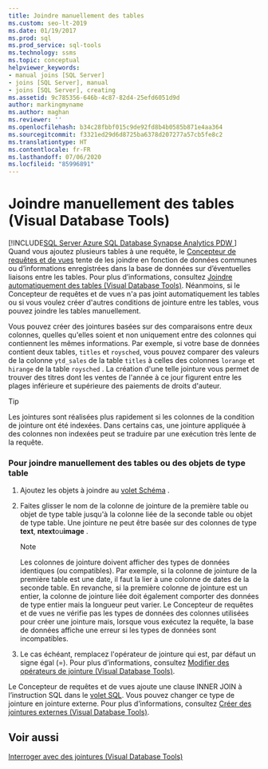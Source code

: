 ```yaml
---
title: Joindre manuellement des tables
ms.custom: seo-lt-2019
ms.date: 01/19/2017
ms.prod: sql
ms.prod_service: sql-tools
ms.technology: ssms
ms.topic: conceptual
helpviewer_keywords:
- manual joins [SQL Server]
- joins [SQL Server], manual
- joins [SQL Server], creating
ms.assetid: 9c785356-646b-4c87-82d4-25efd6051d9d
author: markingmyname
ms.author: maghan
ms.reviewer: ''
ms.openlocfilehash: b34c28fbbf015c9de92fd8b4b0585b871e4aa364
ms.sourcegitcommit: f3321ed29d6d8725ba6378d207277a57cb5fe8c2
ms.translationtype: HT
ms.contentlocale: fr-FR
ms.lasthandoff: 07/06/2020
ms.locfileid: "85996891"
---
```

# <a name="join-tables-manually-visual-database-tools"></a>Joindre manuellement des tables (Visual Database Tools)
[!INCLUDE[SQL Server Azure SQL Database Synapse Analytics PDW ](../../includes/applies-to-version/sql-asdb-asdbmi-asa-pdw.md)]
Quand vous ajoutez plusieurs tables à une requête, le [Concepteur de requêtes et de vues](../../ssms/visual-db-tools/query-and-view-designer-tools-visual-database-tools.md) tente de les joindre en fonction de données communes ou d’informations enregistrées dans la base de données sur d’éventuelles liaisons entre les tables. Pour plus d’informations, consultez [Joindre automatiquement des tables &#40;Visual Database Tools&#41;](../../ssms/visual-db-tools/join-tables-automatically-visual-database-tools.md). Néanmoins, si le Concepteur de requêtes et de vues n'a pas joint automatiquement les tables ou si vous voulez créer d'autres conditions de jointure entre les tables, vous pouvez joindre les tables manuellement.  
  
Vous pouvez créer des jointures basées sur des comparaisons entre deux colonnes, quelles qu'elles soient et non uniquement entre des colonnes qui contiennent les mêmes informations. Par exemple, si votre base de données contient deux tables, `titles` et `roysched`, vous pouvez comparer des valeurs de la colonne `ytd_sales` de la table `titles` à celles des colonnes `lorange` et `hirange` de la table `roysched` . La création d'une telle jointure vous permet de trouver des titres dont les ventes de l'année à ce jour figurent entre les plages inférieure et supérieure des paiements de droits d'auteur.  
  
> [!TIP]  
> Les jointures sont réalisées plus rapidement si les colonnes de la condition de jointure ont été indexées. Dans certains cas, une jointure appliquée à des colonnes non indexées peut se traduire par une exécution très lente de la requête.  
  
### <a name="to-manually-join-tables-or-table-structured-objects"></a>Pour joindre manuellement des tables ou des objets de type table  
  
1.  Ajoutez les objets à joindre au [volet Schéma](../../ssms/visual-db-tools/diagram-pane-visual-database-tools.md) .  
  
2.  Faites glisser le nom de la colonne de jointure de la première table ou objet de type table jusqu'à la colonne liée de la seconde table ou objet de type table. Une jointure ne peut être basée sur des colonnes de type **text**, **ntext**ou**image** .  
  
    > [!NOTE]  
    > Les colonnes de jointure doivent afficher des types de données identiques (ou compatibles). Par exemple, si la colonne de jointure de la première table est une date, il faut la lier à une colonne de dates de la seconde table. En revanche, si la première colonne de jointure est un entier, la colonne de jointure liée doit également comporter des données de type entier mais la longueur peut varier. Le Concepteur de requêtes et de vues ne vérifie pas les types de données des colonnes utilisées pour créer une jointure mais, lorsque vous exécutez la requête, la base de données affiche une erreur si les types de données sont incompatibles.  
  
3.  Le cas échéant, remplacez l'opérateur de jointure qui est, par défaut un signe égal (=). Pour plus d’informations, consultez [Modifier des opérateurs de jointure &#40;Visual Database Tools&#41;](../../ssms/visual-db-tools/modify-join-operators-visual-database-tools.md).  
  
Le Concepteur de requêtes et de vues ajoute une clause INNER JOIN à l’instruction SQL dans le [volet SQL](../../ssms/visual-db-tools/sql-pane-visual-database-tools.md). Vous pouvez changer ce type de jointure en jointure externe. Pour plus d’informations, consultez [Créer des jointures externes &#40;Visual Database Tools&#41;](../../ssms/visual-db-tools/create-outer-joins-visual-database-tools.md).  
  
## <a name="see-also"></a>Voir aussi  
[Interroger avec des jointures &#40;Visual Database Tools&#41;](../../ssms/visual-db-tools/query-with-joins-visual-database-tools.md)  
  
